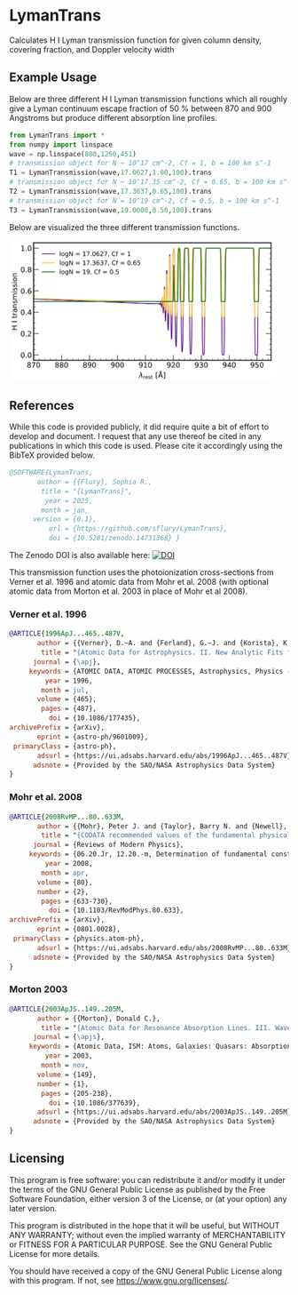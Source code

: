 # LymanTrans
Calculates H I Lyman transmission function for given column density, 
covering fraction, and Doppler velocity width

## Example Usage

Below are three different H I Lyman transmission functions which all
roughly give a Lyman continuum escape fraction of 50 % between 870 
and 900 Angstroms but produce different absorption line profiles.

``` python
from LymanTrans import *
from numpy import linspace
wave = np.linspace(800,1250,451)
# transmission object for N ~ 10^17 cm^-2, Cf = 1, b = 100 km s^-1
T1 = LymanTransmission(wave,17.0627,1.00,100).trans
# transmission object for N ~ 10^17.35 cm^-2, Cf = 0.65, b = 100 km s^-1
T2 = LymanTransmission(wave,17.3637,0.65,100).trans
# transmission object for N = 10^19 cm^-2, Cf = 0.5, b = 100 km s^-1
T3 = LymanTransmission(wave,19.0000,0.50,100).trans
```

Below are visualized the three different transmission functions.

<img width="480" alt="image of three different H I Lyman transmission functions for LyC escape of 50%" src="https://github.com/sflury/LymanTrans/blob/main/hi_lyman50.png">

## References

While this code is provided publicly, it did require quite a bit of effort to develop 
and document. I request that any use thereof be cited in any publications in which 
this code is used. Please cite it accordingly using the BibTeX provided below.

``` bibtex
@SOFTWARE{LymanTrans,
       author = {{Flury}, Sophia R.,
        title = "{LymanTrans}",
         year = 2025,
        month = jan,
      version = {0.1},
          url = {https://github.com/sflury/LymanTrans},
          doi = {10.5281/zenodo.14731368} }
```

The Zenodo DOI is also available here:
[![DOI](https://zenodo.org/badge/DOI/10.5281/zenodo.14731368.svg)](https://doi.org/10.5281/zenodo.14731368)


This transmission function uses the photoionization cross-sections from 
Verner et al. 1996 and atomic data from Mohr et al. 2008 (with optional
atomic data from Morton et al. 2003 in place of Mohr et al 2008).

### Verner et al. 1996
``` bibtex
@ARTICLE{1996ApJ...465..487V,
       author = {{Verner}, D.~A. and {Ferland}, G.~J. and {Korista}, K.~T. and {Yakovlev}, D.~G.},
        title = "{Atomic Data for Astrophysics. II. New Analytic Fits for Photoionization Cross Sections of Atoms and Ions}",
      journal = {\apj},
     keywords = {ATOMIC DATA, ATOMIC PROCESSES, Astrophysics, Physics - Atomic Physics},
         year = 1996,
        month = jul,
       volume = {465},
        pages = {487},
          doi = {10.1086/177435},
archivePrefix = {arXiv},
       eprint = {astro-ph/9601009},
 primaryClass = {astro-ph},
       adsurl = {https://ui.adsabs.harvard.edu/abs/1996ApJ...465..487V},
      adsnote = {Provided by the SAO/NASA Astrophysics Data System}
}
```

### Mohr et al. 2008
``` bibtex
@ARTICLE{2008RvMP...80..633M,
       author = {{Mohr}, Peter J. and {Taylor}, Barry N. and {Newell}, David B.},
        title = "{CODATA recommended values of the fundamental physical constants: 2006}",
      journal = {Reviews of Modern Physics},
     keywords = {06.20.Jr, 12.20.-m, Determination of fundamental constants, Quantum electrodynamics, Physics - Atomic Physics, Physics - Chemical Physics, Physics - Data Analysis, Statistics and Probability},
         year = 2008,
        month = apr,
       volume = {80},
       number = {2},
        pages = {633-730},
          doi = {10.1103/RevModPhys.80.633},
archivePrefix = {arXiv},
       eprint = {0801.0028},
 primaryClass = {physics.atom-ph},
       adsurl = {https://ui.adsabs.harvard.edu/abs/2008RvMP...80..633M},
      adsnote = {Provided by the SAO/NASA Astrophysics Data System}
}
```

### Morton 2003
``` bibtex
@ARTICLE{2003ApJS..149..205M,
       author = {{Morton}, Donald C.},
        title = "{Atomic Data for Resonance Absorption Lines. III. Wavelengths Longward of the Lyman Limit for the Elements Hydrogen to Gallium}",
      journal = {\apjs},
     keywords = {Atomic Data, ISM: Atoms, Galaxies: Quasars: Absorption Lines, Stars: Atmospheres, Ultraviolet: General},
         year = 2003,
        month = nov,
       volume = {149},
       number = {1},
        pages = {205-238},
          doi = {10.1086/377639},
       adsurl = {https://ui.adsabs.harvard.edu/abs/2003ApJS..149..205M},
      adsnote = {Provided by the SAO/NASA Astrophysics Data System}
}
```

## Licensing
This program is free software: you can redistribute it and/or modify it under the terms of the GNU General Public License as published by the Free Software Foundation, either version 3 of the License, or (at your option) any later version.

This program is distributed in the hope that it will be useful, but WITHOUT ANY WARRANTY; without even the implied warranty of MERCHANTABILITY or FITNESS FOR A PARTICULAR PURPOSE. See the GNU General Public License for more details.

You should have received a copy of the GNU General Public License along with this program. If not, see <https://www.gnu.org/licenses/>.
